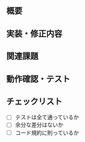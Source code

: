 ## 概要

## 実装・修正内容
<!-- PRで行ったことを書く -->

## 関連課題
<!-- close #issue -->

## 動作確認・テスト

## チェックリスト
- [ ] テストは全て通っているか
- [ ] 余分な差分はないか
- [ ] コード規約に則っているか